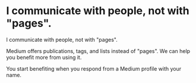 # I communicate with people, not with "pages".

I communicate with people, not with "pages".

Medium offers publications, tags, and lists instead of "pages". We can help you benefit more from using it.

You start benefiting when you respond from a Medium profile with your name.